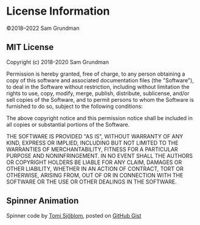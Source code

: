 License Information
======

&copy;2018&ndash;2022 Sam Grundman

MIT License
---

Copyright (c) 2018-2020 Sam Grundman

Permission is hereby granted, free of charge, to any person obtaining a copy
of this software and associated documentation files (the "Software"), to deal
in the Software without restriction, including without limitation the rights
to use, copy, modify, merge, publish, distribute, sublicense, and/or sell
copies of the Software, and to permit persons to whom the Software is
furnished to do so, subject to the following conditions:

The above copyright notice and this permission notice shall be included in all
copies or substantial portions of the Software.

THE SOFTWARE IS PROVIDED "AS IS", WITHOUT WARRANTY OF ANY KIND, EXPRESS OR
IMPLIED, INCLUDING BUT NOT LIMITED TO THE WARRANTIES OF MERCHANTABILITY,
FITNESS FOR A PARTICULAR PURPOSE AND NONINFRINGEMENT. IN NO EVENT SHALL THE
AUTHORS OR COPYRIGHT HOLDERS BE LIABLE FOR ANY CLAIM, DAMAGES OR OTHER
LIABILITY, WHETHER IN AN ACTION OF CONTRACT, TORT OR OTHERWISE, ARISING FROM,
OUT OF OR IN CONNECTION WITH THE SOFTWARE OR THE USE OR OTHER DEALINGS IN THE
SOFTWARE.

Spinner Animation
-------

Spinner code by [Tomi Sjöblom](http://codepen.io/DHawku),
posted on [GitHub Gist](https://gist.github.com/CodeMyUI/0cd263896859f5807c4bb94401746002)
